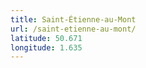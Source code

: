 ```yaml
---
title: Saint-Étienne-au-Mont
url: /saint-etienne-au-mont/
latitude: 50.671
longitude: 1.635
---
```

